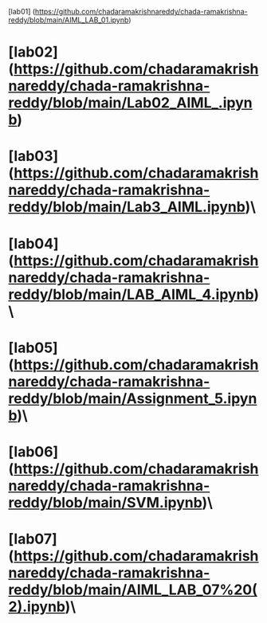 [lab01] (https://github.com/chadaramakrishnareddy/chada-ramakrishna-reddy/blob/main/AIML_LAB_01.ipynb)
# [lab02] (https://github.com/chadaramakrishnareddy/chada-ramakrishna-reddy/blob/main/Lab02_AIML_.ipynb)
# [lab03] (https://github.com/chadaramakrishnareddy/chada-ramakrishna-reddy/blob/main/Lab3_AIML.ipynb)\
# [lab04] (https://github.com/chadaramakrishnareddy/chada-ramakrishna-reddy/blob/main/LAB_AIML_4.ipynb)\
# [lab05] (https://github.com/chadaramakrishnareddy/chada-ramakrishna-reddy/blob/main/Assignment_5.ipynb)\
# [lab06] (https://github.com/chadaramakrishnareddy/chada-ramakrishna-reddy/blob/main/SVM.ipynb)\
# [lab07] (https://github.com/chadaramakrishnareddy/chada-ramakrishna-reddy/blob/main/AIML_LAB_07%20(2).ipynb)\
